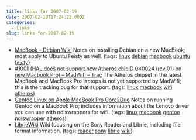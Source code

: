 ```yaml
---
title: links for 2007-02-19
date: 2007-02-19T17:24:22.000Z
categories:
  - Links
slug: links-for-2007-02-19
---
```

<ul class="simple">
  <li>
    <a class="reference external" href="http://wiki.debian.org/MacBook">MacBook – Debian Wiki</a> Notes on installing Debian on a new MacBook; most apply to Ubuntu Feisty as well. (tags: <a class="reference external" href="http://del.icio.us/nathanyergler/linux">linux</a> <a class="reference external" href="http://del.icio.us/nathanyergler/debian">debian</a> <a class="reference external" href="http://del.icio.us/nathanyergler/macbook">macbook</a> <a class="reference external" href="http://del.icio.us/nathanyergler/ubuntu">ubuntu</a> <a class="reference external" href="http://del.icio.us/nathanyergler/feisty">feisty</a>)
  </li>
  <li>
    <a class="reference external" href="http://madwifi.org/ticket/1001">#1001 (HAL does not support new Atheros chipID 0×0024 (rev 01) on new Macbook Pro) – MadWifi – Trac</a> The Atheros chipset in the latest MacBook and MacBook Pro laptops is not yet supported by MadWifi; this is the tracking bug for that support. (tags: <a class="reference external" href="http://del.icio.us/nathanyergler/linux">linux</a> <a class="reference external" href="http://del.icio.us/nathanyergler/macbook">macbook</a> <a class="reference external" href="http://del.icio.us/nathanyergler/wifi">wifi</a> <a class="reference external" href="http://del.icio.us/nathanyergler/atheros">atheros</a>)
  </li>
  <li>
    <a class="reference external" href="http://www.odi.ch/prog/macbookpro/index.php">Gentoo Linux on Apple MacBook Pro Core2Duo</a> Notes on running Gentoo on a MacBook Pro; includes information about the Lenovo driver you can use with ndiswrappers for wifi. (tags: <a class="reference external" href="http://del.icio.us/nathanyergler/linux">linux</a> <a class="reference external" href="http://del.icio.us/nathanyergler/macbook">macbook</a> <a class="reference external" href="http://del.icio.us/nathanyergler/gentoo">gentoo</a> <a class="reference external" href="http://del.icio.us/nathanyergler/ndiswrapper">ndiswrapper</a> <a class="reference external" href="http://del.icio.us/nathanyergler/atheros">atheros</a>)
  </li>
  <li>
    <a class="reference external" href="http://www.sven.de/librie">LibrieWiki</a> Wiki focusing on the Sony Reader and Librie, including file format information. (tags: <a class="reference external" href="http://del.icio.us/nathanyergler/reader">reader</a> <a class="reference external" href="http://del.icio.us/nathanyergler/sony">sony</a> <a class="reference external" href="http://del.icio.us/nathanyergler/librie">librie</a> <a class="reference external" href="http://del.icio.us/nathanyergler/wiki">wiki</a>)
  </li>
</ul>


